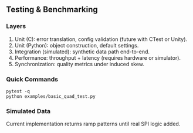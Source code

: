 ## Testing & Benchmarking

### Layers
1. Unit (C): error translation, config validation (future with CTest or Unity).
2. Unit (Python): object construction, default settings.
3. Integration (simulated): synthetic data path end-to-end.
4. Performance: throughput + latency (requires hardware or simulator).
5. Synchronization: quality metrics under induced skew.

### Quick Commands
```
pytest -q
python examples/basic_quad_test.py
```

### Simulated Data
Current implementation returns ramp patterns until real SPI logic added.
